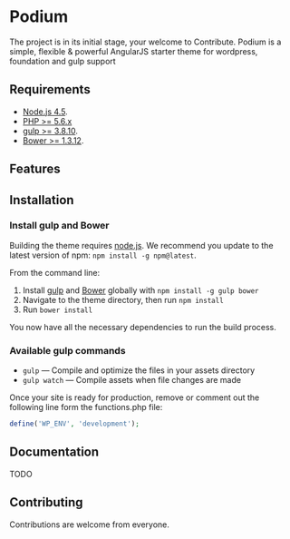 Podium
===
The project is in its initial stage, your welcome to Contribute.
Podium is a simple, flexible & powerful AngularJS starter theme for wordpress, foundation and gulp support

Requirements
---
- [Node.js 4.5](https://nodejs.org).
- [PHP >= 5.6.x](http://php.net/)
- [gulp >= 3.8.10](http://gulpjs.com/).
- [Bower >= 1.3.12](http://bower.io/).

Features
---

Installation
---


### Install gulp and Bower

Building the theme requires [node.js](http://nodejs.org/download/). We recommend you update to the latest version of npm: `npm install -g npm@latest`.

From the command line:

1. Install [gulp](http://gulpjs.com) and [Bower](http://bower.io/) globally with `npm install -g gulp bower`
2. Navigate to the theme directory, then run `npm install`
3. Run `bower install`

You now have all the necessary dependencies to run the build process.

### Available gulp commands

* `gulp` — Compile and optimize the files in your assets directory
* `gulp watch` — Compile assets when file changes are made

Once your site is ready for production, remove or comment out the following line form the functions.php file:
```php
define('WP_ENV', 'development');
```

## Documentation
TODO

## Contributing

Contributions are welcome from everyone.
